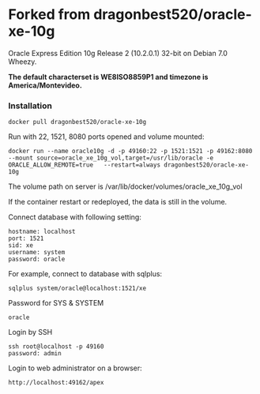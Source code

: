 Forked from dragonbest520/oracle-xe-10g
====================

Oracle Express Edition 10g Release 2 (10.2.0.1) 32-bit on Debian 7.0 Wheezy.

**The default characterset is WE8ISO8859P1 and timezone is America/Montevideo.**


### Installation
```
docker pull dragonbest520/oracle-xe-10g
```

Run with 22, 1521, 8080 ports opened and volume mounted:
```
docker run --name oracle10g -d -p 49160:22 -p 1521:1521 -p 49162:8080  --mount source=oracle_xe_10g_vol,target=/usr/lib/oracle -e ORACLE_ALLOW_REMOTE=true   --restart=always dragonbest520/oracle-xe-10g
```

The volume path on server is /var/lib/docker/volumes/oracle_xe_10g_vol

If the container restart or redeployed, the data is still in the volume. 

Connect database with following setting:
```
hostname: localhost
port: 1521
sid: xe
username: system
password: oracle
```

For example, connect to database with sqlplus:
```
sqlplus system/oracle@localhost:1521/xe
```

Password for SYS & SYSTEM
```
oracle
```

Login by SSH
```
ssh root@localhost -p 49160
password: admin
```

Login to web administrator on a browser:
```
http://localhost:49162/apex
```
